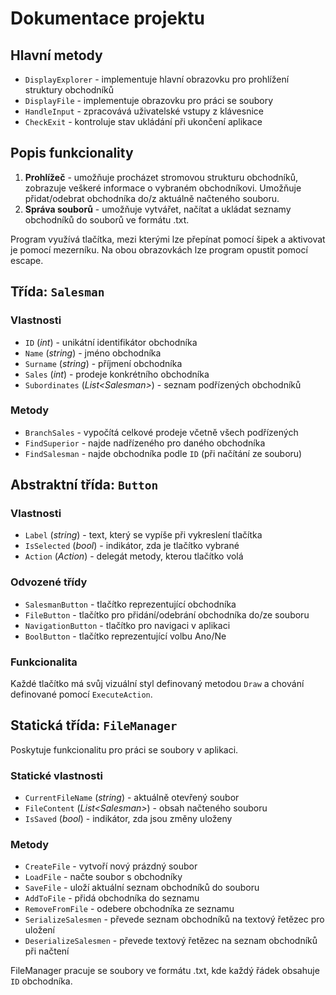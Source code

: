 ﻿# Dokumentace projektu

## Hlavní metody
- `DisplayExplorer` - implementuje hlavní obrazovku pro prohlížení struktury obchodníků
- `DisplayFile` - implementuje obrazovku pro práci se soubory
- `HandleInput` - zpracovává uživatelské vstupy z klávesnice
- `CheckExit` - kontroluje stav ukládání při ukončení aplikace

## Popis funkcionality
1. **Prohlížeč** - umožňuje procházet stromovou strukturu obchodníků, zobrazuje veškeré informace o vybraném obchodníkovi. Umožňuje přidat/odebrat obchodníka do/z aktuálně načteného souboru.
2. **Správa souborů** - umožňuje vytvářet, načítat a ukládat seznamy obchodníků do souborů ve formátu .txt.

Program využívá tlačítka, mezi kterými lze přepínat pomocí šipek a aktivovat je pomocí mezerníku. Na obou obrazovkách lze program opustit pomocí escape.

## Třída: `Salesman`

### Vlastnosti
- `ID` (*int*) - unikátní identifikátor obchodníka
- `Name` (*string*) - jméno obchodníka
- `Surname` (*string*) - příjmení obchodníka
- `Sales` (*int*) - prodeje konkrétního obchodníka
- `Subordinates` (*List\<Salesman>*) - seznam podřízených obchodníků

### Metody
- `BranchSales` - vypočítá celkové prodeje včetně všech podřízených
- `FindSuperior` - najde nadřízeného pro daného obchodníka
- `FindSalesman` - najde obchodníka podle `ID` (při načítání ze souboru)

## Abstraktní třída: `Button`

### Vlastnosti
- `Label` (*string*) - text, který se vypíše při vykreslení tlačítka
- `IsSelected` (*bool*) - indikátor, zda je tlačítko vybrané
- `Action` (*Action*) - delegát metody, kterou tlačítko volá

### Odvozené třídy
- `SalesmanButton` - tlačítko reprezentující obchodníka
- `FileButton` - tlačítko pro přidání/odebrání obchodníka do/ze souboru
- `NavigationButton` - tlačítko pro navigaci v aplikaci
- `BoolButton` - tlačítko reprezentující volbu Ano/Ne

### Funkcionalita
Každé tlačítko má svůj vizuální styl definovaný metodou `Draw` a chování definované pomocí `ExecuteAction`.

## Statická třída: `FileManager`

Poskytuje funkcionalitu pro práci se soubory v aplikaci.

### Statické vlastnosti
- `CurrentFileName` (*string*) - aktuálně otevřený soubor
- `FileContent` (*List\<Salesman>*) - obsah načteného souboru
- `IsSaved` (*bool*) - indikátor, zda jsou změny uloženy

### Metody
- `CreateFile` - vytvoří nový prázdný soubor
- `LoadFile` - načte soubor s obchodníky
- `SaveFile` - uloží aktuální seznam obchodníků do souboru
- `AddToFile` - přidá obchodníka do seznamu
- `RemoveFromFile` - odebere obchodníka ze seznamu
- `SerializeSalesmen` - převede seznam obchodníků na textový řetězec pro uložení
- `DeserializeSalesmen` - převede textový řetězec na seznam obchodníků při načtení

FileManager pracuje se soubory ve formátu .txt, kde každý řádek obsahuje `ID` obchodníka.
